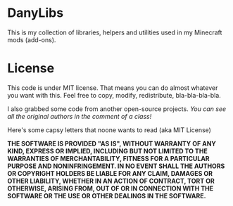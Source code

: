 ﻿DanyLibs
======
This is my collection of libraries, helpers and utilities used in my Minecraft mods (add-ons).

License
======
This code is under MIT license.
That means you can do almost whatever you want with this.
Feel free to copy, modify, redistribute, bla-bla-bla-bla.

I also grabbed some code from another open-source projects.
*You can see all the original authors in the comment of a class!*

Here's some capsy letters that noone wants to read (aka MIT License)

**THE SOFTWARE IS PROVIDED "AS IS", WITHOUT WARRANTY OF ANY KIND, EXPRESS OR
IMPLIED, INCLUDING BUT NOT LIMITED TO THE WARRANTIES OF MERCHANTABILITY,
FITNESS FOR A PARTICULAR PURPOSE AND NONINFRINGEMENT. IN NO EVENT SHALL THE
AUTHORS OR COPYRIGHT HOLDERS BE LIABLE FOR ANY CLAIM, DAMAGES OR OTHER
LIABILITY, WHETHER IN AN ACTION OF CONTRACT, TORT OR OTHERWISE, ARISING FROM,
OUT OF OR IN CONNECTION WITH THE SOFTWARE OR THE USE OR OTHER DEALINGS IN
THE SOFTWARE.**
